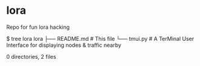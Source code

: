 # lora

Repo for fun lora hacking

$ tree lora
lora
├── README.md # This file
└── tmui.py # A TerMinal User Interface for displaying nodes & traffic nearby

0 directories, 2 files
